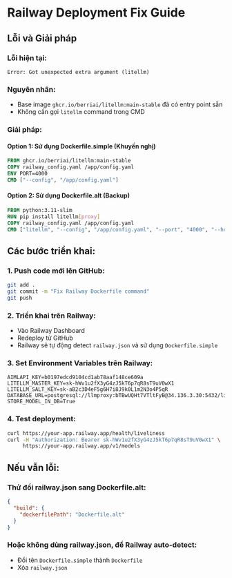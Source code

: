 # Railway Deployment Fix Guide

## Lỗi và Giải pháp

### Lỗi hiện tại:
```
Error: Got unexpected extra argument (litellm)
```

### Nguyên nhân:
- Base image `ghcr.io/berriai/litellm:main-stable` đã có entry point sẵn
- Không cần gọi `litellm` command trong CMD

### Giải pháp:

#### Option 1: Sử dụng Dockerfile.simple (Khuyến nghị)
```dockerfile
FROM ghcr.io/berriai/litellm:main-stable
COPY railway_config.yaml /app/config.yaml
ENV PORT=4000
CMD ["--config", "/app/config.yaml"]
```

#### Option 2: Sử dụng Dockerfile.alt (Backup)
```dockerfile
FROM python:3.11-slim
RUN pip install litellm[proxy]
COPY railway_config.yaml /app/config.yaml
CMD ["litellm", "--config", "/app/config.yaml", "--port", "4000", "--host", "0.0.0.0"]
```

## Các bước triển khai:

### 1. Push code mới lên GitHub:
```bash
git add .
git commit -m "Fix Railway Dockerfile command"
git push
```

### 2. Triển khai trên Railway:
- Vào Railway Dashboard
- Redeploy từ GitHub
- Railway sẽ tự động detect `railway.json` và sử dụng `Dockerfile.simple`

### 3. Set Environment Variables trên Railway:
```
AIMLAPI_KEY=b0197edcd9104cd1ab78aaf148ce609a
LITELLM_MASTER_KEY=sk-hWv1u2fX3yG4zJ5kT6p7qR8sT9uV0wX1
LITELLM_SALT_KEY=sk-aB2c3D4eF5g6H7i8J9k0L1m2N3o4P5qR
DATABASE_URL=postgresql://llmproxy:bTBwUQHt7VTltFyB@34.136.3.30:5432/litellm
STORE_MODEL_IN_DB=True
```

### 4. Test deployment:
```bash
curl https://your-app.railway.app/health/liveliness
curl -H "Authorization: Bearer sk-hWv1u2fX3yG4zJ5kT6p7qR8sT9uV0wX1" \
     https://your-app.railway.app/v1/models
```

## Nếu vẫn lỗi:

### Thử đổi railway.json sang Dockerfile.alt:
```json
{
  "build": {
    "dockerfilePath": "Dockerfile.alt"
  }
}
```

### Hoặc không dùng railway.json, để Railway auto-detect:
- Đổi tên `Dockerfile.simple` thành `Dockerfile`
- Xóa `railway.json`
